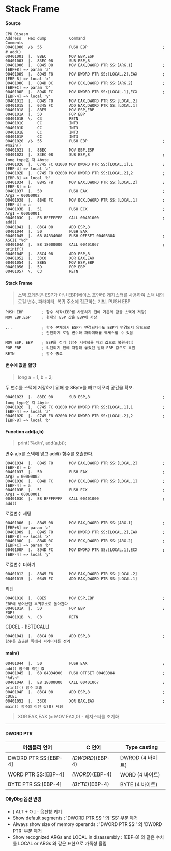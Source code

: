 # Stack Frame

#### Source
```
CPU Disasm
Address   Hex dump          Command                                  Comments
00401000  /$  55            PUSH EBP                                 ; # add()
00401001  |.  8BEC          MOV EBP,ESP
00401003  |.  83EC 08       SUB ESP,8
00401006  |.  8B45 08       MOV EAX,DWORD PTR SS:[ARG.1]             ; [EBP+8] => param 'a'
00401009  |.  8945 F8       MOV DWORD PTR SS:[LOCAL.2],EAX           ; [EBP-8] => local 'x'
0040100C  |.  8B4D 0C       MOV ECX,DWORD PTR SS:[ARG.2]             ; [EBP+C] => param 'b'
0040100F  |.  894D FC       MOV DWORD PTR SS:[LOCAL.1],ECX           ; [EBP-4] => local 'y'
00401012  |.  8B45 F8       MOV EAX,DWORD PTR SS:[LOCAL.2]
00401015  |.  0345 FC       ADD EAX,DWORD PTR SS:[LOCAL.1]
00401018  |.  8BE5          MOV ESP,EBP
0040101A  |.  5D            POP EBP
0040101B  \.  C3            RETN
0040101C      CC            INT3
0040101D      CC            INT3
0040101E      CC            INT3
0040101F      CC            INT3
00401020  /$  55            PUSH EBP                                 ; #main()
00401021  |.  8BEC          MOV EBP,ESP
00401023  |.  83EC 08       SUB ESP,8                                ; long type은 각 4byte
00401026  |.  C745 FC 01000 MOV DWORD PTR SS:[LOCAL.1],1             ; [EBP-4] => local 'a'
0040102D  |.  C745 F8 02000 MOV DWORD PTR SS:[LOCAL.2],2             ; [EBP-8] => local 'b'
00401034  |.  8B45 F8       MOV EAX,DWORD PTR SS:[LOCAL.2]           ; [EBP-8] = b
00401037  |.  50            PUSH EAX                                 ; Arg2 = 00000002
00401038  |.  8B4D FC       MOV ECX,DWORD PTR SS:[LOCAL.1]           ; [EBP-4] = a
0040103B  |.  51            PUSH ECX                                 ; Arg1 = 00000001
0040103C  |.  E8 BFFFFFFF   CALL 00401000                            ; add()
00401041  |.  83C4 08       ADD ESP,8
00401044  |.  50            PUSH EAX
00401045  |.  68 84B34000   PUSH OFFSET 0040B384                     ; ASCII "%d"
0040104A  |.  E8 18000000   CALL 00401067                            ; printf()
0040104F  |.  83C4 08       ADD ESP,8
00401052  |.  33C0          XOR EAX,EAX
00401054  |.  8BE5          MOV ESP,EBP
00401056  |.  5D            POP EBP
00401057  \.  C3            RETN
```

#### Stack Frame

> 스택 프레임은 ESP가 아닌 EBP(베이스 포인터) 레지스터를 사용하여 스택 내의 로컬 변수, 파라미터, 복귀 주소에 접근하는 기법. PUSH EBP

```
PUSH EBP        ; 함수 시작(EBP를 사용하기 전에 기존의 값을 스택에 저장)
MOV EBP,ESP     ; 현재의 ESP 값을 EBP에 저장

...             ; 함수 본체에서 ESP가 변경되더라도 EBP가 변경되지 않으므로
                ; 안전하게 로컬 변수와 파라미터를 엑세스할 수 있음

MOV ESP, EBP    ; ESP를 정리 (함수 시작했을 때의 값으로 복원시킴)
POP EBP         ; 리턴되기 전에 저장해 놓았던 원래 EBP 값으로 복원
RETN            ; 함수 종료
```

#### 변수에 값을 할당
>long a = 1, b = 2;

두 변수를 스택에 저장하기 위해 총 8Byte를 빼고 메모리 공간을 확보.
```
00401023  |.  83EC 08       SUB ESP,8                                ; long type은 각 4byte
00401026  |.  C745 FC 01000 MOV DWORD PTR SS:[LOCAL.1],1             ; [EBP-4] => local 'a'
0040102D  |.  C745 F8 02000 MOV DWORD PTR SS:[LOCAL.2],2             ; [EBP-8] => local 'b'
```

#### Function add(a,b)
>print('%d\\n', add(a,b));

변수 a,b를 스택에 넣고 add() 함수를 호출한다.
```
00401034  |.  8B45 F8       MOV EAX,DWORD PTR SS:[LOCAL.2]           ; [EBP-8] = b
00401037  |.  50            PUSH EAX                                 ; Arg2 = 00000002
00401038  |.  8B4D FC       MOV ECX,DWORD PTR SS:[LOCAL.1]           ; [EBP-4] = a
0040103B  |.  51            PUSH ECX                                 ; Arg1 = 00000001
0040103C  |.  E8 BFFFFFFF   CALL 00401000                            ; add()
```
로컬변수 세팅
```
00401006  |.  8B45 08       MOV EAX,DWORD PTR SS:[ARG.1]             ; [EBP+8] => param 'a'
00401009  |.  8945 F8       MOV DWORD PTR SS:[LOCAL.2],EAX           ; [EBP-8] => local 'x'
0040100C  |.  8B4D 0C       MOV ECX,DWORD PTR SS:[ARG.2]             ; [EBP+C] => param 'b'
0040100F  |.  894D FC       MOV DWORD PTR SS:[LOCAL.1],ECX           ; [EBP-4] => local 'y'
```
로컬변수 더하기
```
00401012  |.  8B45 F8       MOV EAX,DWORD PTR SS:[LOCAL.2]
00401015  |.  0345 FC       ADD EAX,DWORD PTR SS:[LOCAL.1]
```
리턴
```
00401018  |.  8BE5          MOV ESP,EBP                              ; EBP에 넣어놨던 복귀주소로 돌아간다
0040101A  |.  5D            POP EBP                                  ; POP!
0040101B  \.  C3            RETN
```
CDCEL - (!STDCALL)
```
00401041  |.  83C4 08       ADD ESP,8                                ; 함수를 호출한 쪽에서 파라미터를 정리
```

#### main()

```
00401044  |.  50            PUSH EAX                                 ; add() 함수의 리턴 값
00401045  |.  68 84B34000   PUSH OFFSET 0040B384                     ; "%d\n"
0040104A  |.  E8 18000000   CALL 00401067                            ; printf() 함수 호출
0040104F  |.  83C4 08       ADD ESP,8                                ; CDCEL
00401052  |.  33C0          XOR EAX,EAX                              ; main() 함수의 리턴 값(0) 세팅
```
>XOR EAX,EAX (= MOV EAX,0) - 레지스터를 초기화



----
#### DWORD PTR

어셈블리 언어   | C 언어 | Type casting |
---    | ---  | ---  |
DWORD PTR SS:[EBP-4]  | *(DWORD*)(EBP-4)   | DWROD (4 바이트)  
WORD PTR SS:[EBP-4]   | *(WORD*)(EBP-4)    | WORD (4 바이트)   
BYTE PTR SS:[EBP-4]   | *(BYTE*)(EBP-4)    | BYTE (4 바이트)   

#### OllyDbg 옵션 변경
- [ ALT + O ] - 옵션창 키기
- Show default segments : 'DWORD PTR SS:' 의 'SS' 부분 제거
- Always show size of memory operands : 'DWORD PTR SS:' 의 'DWORD PTR' 부분 제거
- Show recognized ARGs and LOCAL in disassembly : [EBP-8] 와 같은 수치를 LOCAL or ARGs 와 같은 표현으로 가독성 올림
